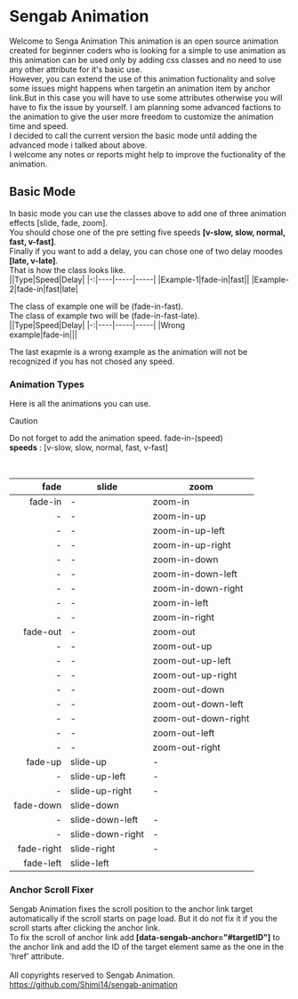 # Sengab Animation
Welcome to Senga Animation
This animation is an open source animation created for beginner coders who is looking for a simple to use animation as this animation can be used only by adding css classes and no need to use any other attribute for it's basic use.<br>
However, you can extend the use of this animation fuctionality and solve some issues might happens when targetin an animation item by anchor link.But in this case you will have to use some attributes otherwise you will have to fix the issue by yourself. 
I am planning some advanced factions to the animation to give the user more freedom to customize the animation time and speed.<br>
I decided to call the current version the basic mode until adding the advanced mode i talked about above.<br>
I welcome any notes or reports might help to improve the fuctionality of the animation. <br>
## Basic Mode
In basic mode you can use the classes above to add one of three animation effects [slide, fade, zoom].<br>
You should chose one of the pre setting five speeds **[v-slow, slow, normal, fast, v-fast]**.<br>
Finally if you want to add a delay, you can chose one of two delay moodes **[late, v-late]**.<br>
That is how the class looks like.<br>
||Type|Speed|Delay|
|-:|----|-----|-----|
|Example-1|fade-in|fast||
|Example-2|fade-in|fast|late|

The class of example one will be (fade-in-fast).<br>
The class of example two will be (fade-in-fast-late).<br>
||Type|Speed|Delay|
|-:|----|-----|-----|
|Wrong<br>example|fade-in|||

The last exapmle is a wrong example as the animation will not be recognized if you has not chosed any speed.
### Animation Types
Here is all the animations you can use.<br>
> [!CAUTION]
> Do not forget to add the animation speed.
> fade-in-(speed)<br>
> **speeds** : [v-slow, slow, normal, fast, v-fast]
<br>

|fade|slide|zoom|
|---:|----|-----|
|fade-in|-|zoom-in|
|-|-|zoom-in-up|
|-|-|zoom-in-up-left|
|-|-|zoom-in-up-right|
|-|-|zoom-in-down|
|-|-|zoom-in-down-left|
|-|-|zoom-in-down-right|
|-|-|zoom-in-left|
|-|-|zoom-in-right|
|fade-out|-|zoom-out|
|-|-|zoom-out-up|
|-|-|zoom-out-up-left|
|-|-|zoom-out-up-right|
|-|-|zoom-out-down|
|-|-|zoom-out-down-left|
|-|-|zoom-out-down-right|
|-|-|zoom-out-left|
|-|-|zoom-out-right|
|fade-up|slide-up|-|
|-|slide-up-left|-|
|-|slide-up-right|-|
|fade-down|slide-down||
|-|slide-down-left|-|
|-|slide-down-right|-|
|fade-right|slide-right|-|
|fade-left|slide-left||

### Anchor Scroll Fixer
Sengab Animation fixes the scroll position to the anchor link target automatically if the scroll starts on page load. But it do not fix it if you the scroll starts after clicking the anchor link.<br>
To fix the scroll of anchor link add **[data-sengab-anchor="#targetID"]** to the anchor link and add the ID of the target element same as the one in the 'href' attribute.
<br><br>
All copyrights reserved to Sengab Animation.
https://github.com/Shimi14/sengab-animation